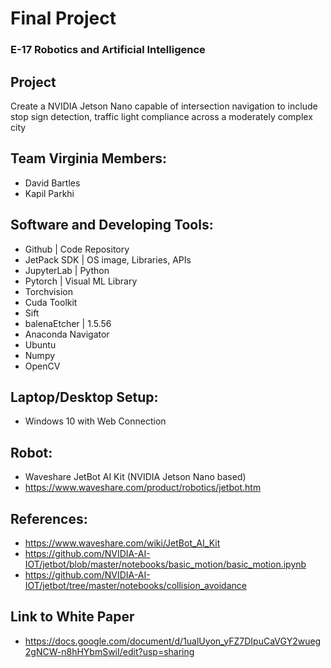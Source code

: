 # Final Project
### E-17 Robotics and Artificial Intelligence
## Project
Create a NVIDIA Jetson Nano capable of intersection navigation to include stop sign detection, traffic light compliance across a moderately complex city 
## Team Virginia Members: 
* David Bartles 
* Kapil Parkhi
## Software and Developing Tools: 
* Github | Code Repository
* JetPack SDK | OS image, Libraries, APIs
* JupyterLab | Python
* Pytorch | Visual ML Library
* Torchvision
* Cuda Toolkit
* Sift
* balenaEtcher | 1.5.56
* Anaconda Navigator
* Ubuntu
* Numpy
* OpenCV
## Laptop/Desktop Setup:
* Windows 10 with Web Connection
## Robot:
* Waveshare JetBot AI Kit (NVIDIA Jetson Nano based)
* https://www.waveshare.com/product/robotics/jetbot.htm
## References:
* https://www.waveshare.com/wiki/JetBot_AI_Kit
* https://github.com/NVIDIA-AI-IOT/jetbot/blob/master/notebooks/basic_motion/basic_motion.ipynb
* https://github.com/NVIDIA-AI-IOT/jetbot/tree/master/notebooks/collision_avoidance
## Link to White Paper
* https://docs.google.com/document/d/1ualUyon_yFZ7DIpuCaVGY2wueg2gNCW-n8hHYbmSwiI/edit?usp=sharing
